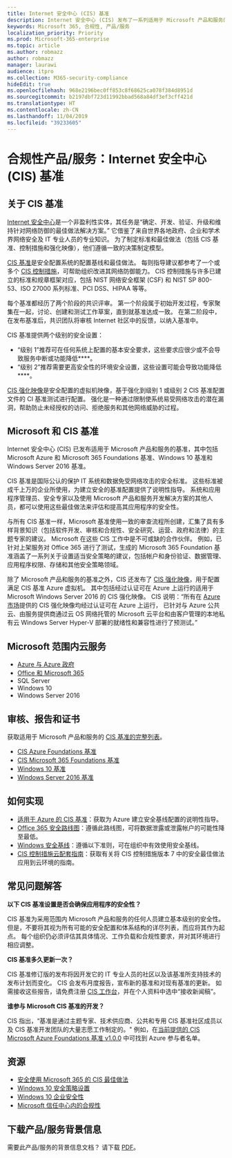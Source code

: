 ```yaml
---
title: Internet 安全中心 (CIS) 基准
description: Internet 安全中心 (CIS) 发布了一系列适用于 Microsoft 产品和服务的基准
keywords: Microsoft 365, 合规性, 产品/服务
localization_priority: Priority
ms.prod: Microsoft-365-enterprise
ms.topic: article
ms.author: robmazz
author: robmazz
manager: laurawi
audience: itpro
ms.collection: M365-security-compliance
hideEdit: true
ms.openlocfilehash: 968e2196bec0ff853c8f68625ca078f384d8951d
ms.sourcegitcommit: b2197dbf723d11992bbad568a84df3ef3cff421d
ms.translationtype: HT
ms.contentlocale: zh-CN
ms.lasthandoff: 11/04/2019
ms.locfileid: "39233605"
---
```

# <a name="compliance-offering-center-for-internet-security-cis-benchmarks"></a>合规性产品/服务：Internet 安全中心 (CIS) 基准

## <a name="about-cis-benchmarks"></a>关于 CIS 基准

[Internet 安全中心](https://www.cisecurity.org/)是一个非盈利性实体，其任务是“确定、开发、验证、升级和维持针对网络防御的最佳做法解决方案。” 它借鉴了来自世界各地政府、企业和学术界网络安全及 IT 专业人员的专业知识。 为了制定标准和最佳做法（包括 CIS 基准、控制措施和强化映像），他们遵循一致的决策制定模型。  
  
[CIS 基准](https://www.cisecurity.org/cis-benchmarks/)是安全配置系统的配置基线和最佳做法。 每则指导建议都参考了一个或多个 [CIS 控制措施](https://www.cisecurity.org/controls/)，可帮助组织改进其网络防御能力。 CIS 控制措施与许多已建立的标准和规章框架对应，包括 NIST 网络安全框架 (CSF) 和 NIST SP 800-53、ISO 27000 系列标准、PCI DSS、HIPAA 等等。  
  
每个基准都经历了两个阶段的共识评审。 第一个阶段属于初始开发过程，专家聚集在一起，讨论、创建和测试工作草案，直到就基准达成一致。 在第二阶段中，在发布基准后，共识团队将审核 Internet 社区中的反馈，以纳入基准中。  
  
CIS 基准提供两个级别的安全设置：

- “级别 1”推荐可在任何系统上配置的基本安全要求，这些要求应很少或不会导致服务中断或功能降低****。
- “级别 2”推荐需要更高安全性的环境安全设置，这些设置可能会导致功能降低****。

[CIS 强化映像](https://www.cisecurity.org/blog/cis-hardened-images-now-in-microsoft-azure-marketplace/)是安全配置的虚拟机映像，基于强化到级别 1 或级别 2 CIS 基准配置文件的 CI 基准测试进行配置。 强化是一种通过限制使系统易受网络攻击的潜在漏洞，帮助防止未经授权的访问、拒绝服务和其他网络威胁的过程。

## <a name="microsoft-and-the-cis-benchmarks"></a>Microsoft 和 CIS 基准

Internet 安全中心 (CIS) 已发布适用于 Microsoft 产品和服务的基准，其中包括 Microsoft Azure 和 Microsoft 365 Foundations 基准、Windows 10 基准和 Windows Server 2016 基准。  
  
CIS 基准是国际公认的保护 IT 系统和数据免受网络攻击的安全标准。 这些标准被成千上万的企业所使用，为建立安全的基准配置提供了说明性指导。 系统和应用程序管理员、安全专家以及使用 Microsoft 产品和服务开发解决方案的其他人员，都可以使用这些最佳做法来评估和提高其应用程序的安全性。  
  
与所有 CIS 基准一样，Microsoft 基准使用一致的审查流程所创建，汇集了具有多样背景知识（包括软件开发、审核和合规性、安全研究、运营、政府和法律）的主题专家的建议。 Microsoft 在这些 CIS 工作中是不可或缺的合作伙伴。 例如，已针对上架服务对 Office 365 进行了测试，生成的 Microsoft 365 Foundation 基准涵盖了一系列关于设置适当安全策略的建议，包括帐户和身份验证、数据管理、应用程序权限、存储和其他安全策略领域。  
  
除了 Microsoft 产品和服务的基准之外，CIS 还发布了 [CIS 强化映像](https://www.cisecurity.org/blog/cis-hardened-images-now-in-microsoft-azure-marketplace/)，用于配置满足 CIS 基准 Azure 虚拟机。 其中包括经过认证可在 Azure 上运行的适用于 Microsoft Windows Server 2016 的 CIS 强化映像。 CIS 说明：“所有在 [Azure 市场](https://azuremarketplace.microsoft.com/marketplace/apps?search=center%20for%20internet%20security)提供的 CIS 强化映像均经过认证可在 Azure 上运行， 已针对与 Azure 公共云、由服务提供商通过云 OS 网络托管的 Microsoft 云平台和由客户管理的本地私有云 Windows Server Hyper-V 部署的就绪性和兼容性进行了预测试。”

## <a name="microsoft-in-scope-cloud-services"></a>Microsoft 范围内云服务

- [Azure 与 Azure 政府](https://aka.ms/AzureCompliance)
- [Office 和 Microsoft 365](https://aka.ms/o365-compliance-framework)
- SQL Server
- Windows 10
- Windows Server 2016

## <a name="audits-reports-and-certificates"></a>审核、报告和证书

获取适用于 Microsoft 产品和服务的 [CIS 基准的完整列表](https://www.cisecurity.org/cis-benchmarks/)。

- [CIS Azure Foundations 基准](https://www.cisecurity.org/benchmark/azure/)
- [CIS Microsoft 365 Foundations 基准](https://www.cisecurity.org/benchmark/microsoft_office/)
- [Windows 10 基准](https://www.cisecurity.org/benchmark/microsoft_windows_desktop/)
- [Windows Server 2016 基准](https://www.cisecurity.org/benchmark/microsoft_windows_server/)

## <a name="how-to-implement"></a>如何实现

- [适用于 Azure 的 CIS 基准](https://azure.microsoft.com/mediahandler/files/resourcefiles/cis-microsoft-azure-foundations-security-benchmark/CIS_Microsoft_Azure_Foundations_Benchmark_v1.0.0.pdf)：获取为 Azure 建立安全基线配置的说明性指导。  
- [Office 365 安全路线图](https://docs.microsoft.com/microsoft-365/security/office-365-security/security-roadmap)：遵循此路线图，可将数据泄露或泄露帐户的可能性降至最低。
- [Windows 安全基线](https://docs.microsoft.com/windows/security/threat-protection/windows-security-baselines)：遵循以下准则，可在组织中有效使用安全基线。
- [CIS 控制措施云配套指南](https://www.cisecurity.org/white-papers/cis-controls-cloud-companion-guide/)：获取有关将 CIS 控制措施版本 7 中的安全最佳做法应用到云环境的指南。

## <a name="frequently-asked-questions"></a>常见问题解答

**以下 CIS 基准设置是否会确保应用程序的安全性？**

CIS 基准为采用范围内 Microsoft 产品和服务的任何人员建立基本级别的安全性。 但是，不要将其视为所有可能的安全配置和体系结构的详尽列表，而应将其作为起点。 每个组织仍必须评估其具体情况、工作负载和合规性要求，并对其环境进行相应调整。

**CIS 基准多久更新一次？**

CIS 基准修订版的发布将因开发它的 IT 专业人员的社区以及该基准所支持技术的发布计划而变化。 CIS 会发布月度报告，宣布新的基准和对现有基准的更新。 如需接收这些报告，请免费注册 [CIS 工作台](https://workbench.cisecurity.org/)，并在个人资料中选中“接收新闻稿”。

**谁参与 Microsoft CIS 基准的开发？**

CIS 指出，“基准是通过主题专家、技术供应商、公共和专用 CIS 基准社区成员以及 CIS 基准开发团队的大量志愿工作制定的。" 例如，在[当前提供的 CIS Microsoft Azure Foundations 基准 v1.0.0](https://www.cisecurity.org/blog/cis-microsoft-azure-foundations-benchmark-v1-0-0-now-available/) 中可找到 Azure 参与者名单。

## <a name="resources"></a>资源

- [安全使用 Microsoft 365 的 CIS 最佳做法](https://www.microsoft.com/security/blog/2019/01/10/best-practices-for-securely-using-microsoft-365-the-cis-microsoft-365-foundations-benchmark-now-available/)
- [Windows 10 安全策略设置](https://docs.microsoft.com/windows/security/threat-protection/security-policy-settings/security-policy-settings)
- [Windows 10 企业安全性](https://docs.microsoft.com/windows/security/index)
- [Microsoft 信任中心内的合规性](https://www.microsoft.com/trust-center/compliance/compliance-overview)

## <a name="download-the-offering-backgrounder"></a>下载产品/服务背景信息

需要此产品/服务的背景信息文档？ 请下载 [PDF](https://download.microsoft.com/download/9/B/7/9B75D846-BDB9-41CB-86FF-F0ADFD15800B/CIS_Benchmarks-Compliance.pdf)。
